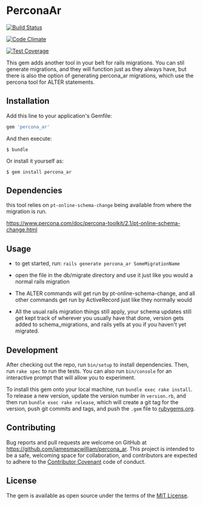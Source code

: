 # PerconaAr

[![Build
Status](https://travis-ci.org/jamesmacwilliam/percona_ar.svg?branch=master)](https://travis-ci.org/jamesmacwilliam/percona_ar)

[![Code
Climate](https://codeclimate.com/github/jamesmacwilliam/percona_ar/badges/gpa.svg)](https://codeclimate.com/github/jamesmacwilliam/percona_ar)

[![Test
Coverage](https://codeclimate.com/github/jamesmacwilliam/percona_ar/badges/coverage.svg)](https://codeclimate.com/github/jamesmacwilliam/percona_ar/coverage)

This gem adds another tool in your belt for rails migrations.  You can
stil generate migrations, and they will function just as they always
have, but there is also the option of generating percona_ar migrations,
which use the percona tool for ALTER statements.

## Installation

Add this line to your application's Gemfile:

```ruby
gem 'percona_ar'
```

And then execute:

    $ bundle

Or install it yourself as:

    $ gem install percona_ar

## Dependencies

this tool relies on `pt-online-schema-change` being available from where
the migration is run.

https://www.percona.com/doc/percona-toolkit/2.1/pt-online-schema-change.html

## Usage

- to get started, run: `rails generate percona_ar SomeMigrationName`

- open the file in the db/migrate directory and use it just like you would
  a normal rails migration

- The ALTER commands will get run by pt-online-schema-change, and all
  other commands get run by ActiveRecord just like they normally would

- All the usual rails migration things still apply, your schema updates
  still get kept track of wherever you usually have that done,
  version gets added to schema_migrations, and rails yells at you if you
  haven't yet migrated.

## Development

After checking out the repo, run `bin/setup` to install dependencies. Then, run `rake spec` to run the tests. You can also run `bin/console` for an interactive prompt that will allow you to experiment.

To install this gem onto your local machine, run `bundle exec rake install`. To release a new version, update the version number in `version.rb`, and then run `bundle exec rake release`, which will create a git tag for the version, push git commits and tags, and push the `.gem` file to [rubygems.org](https://rubygems.org).

## Contributing

Bug reports and pull requests are welcome on GitHub at https://github.com/jamesmacwilliam/percona_ar. This project is intended to be a safe, welcoming space for collaboration, and contributors are expected to adhere to the [Contributor Covenant](contributor-covenant.org) code of conduct.


## License

The gem is available as open source under the terms of the [MIT License](http://opensource.org/licenses/MIT).


